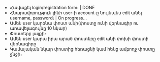 * Հավաքել login/registration form:                                              | DONE
* Հնարավորություն լինի user-ի account-ը նույնպես edit անել username, password։  | On progress...
* Ամեն user կարենա փոստ անի(փոստը ունի վերնագիր ու առավելագույնը 10 նկար)
* Փոստերը լայքի։
* Ամեն user կարա իրա արած փոստերը edit անի փոխի փոստի վերնագիրը
* Կամայական նկար փոստից հեռացնի կամ հենց ամբողջ փոստը ջնջի։